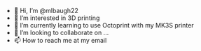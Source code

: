 - 👋 Hi, I’m @mlbaugh22
- 👀 I’m interested in 3D printing 
- 🌱 I’m currently learning to use Octoprint with my MK3S printer
- 💞️ I’m looking to collaborate on ...
- 📫 How to reach me at my email 

<!---
mlbaugh22/mlbaugh22 is a ✨ special ✨ repository because its `README.md` (this file) appears on your GitHub profile.
You can click the Preview link to take a look at your changes.
--->
